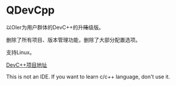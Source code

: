 # QDevCpp

以OIer为用户群体的DevC++的升~~降~~级版。

删除了所有项目、版本管理功能，删除了大部分配置选项。

支持Linux。

[DevC++项目地址](https://sourceforge.net/projects/orwelldevcpp/)

This is not an IDE. If you want to learn c/c++ language, don't use it.